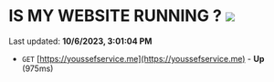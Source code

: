 # IS MY WEBSITE RUNNING ? [![](https://img.shields.io/static/v1?label=Sponsor&message=%E2%9D%A4&logo=GitHub&color=%23fe8e86)](https://github.com/sponsors/<username>)

Last updated: **10/6/2023, 3:01:04 PM**

- `GET` [https://youssefservice.me](https://youssefservice.me) - **Up** (975ms)
